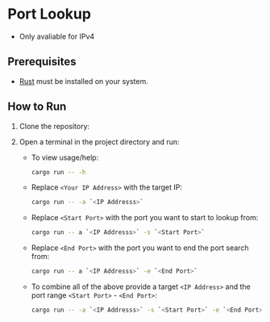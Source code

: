 # Port Lookup
- Only avaliable for IPv4

## Prerequisites
- [Rust](https://www.rust-lang.org/tools/install) must be installed on your system.

## How to Run

1. Clone the repository:

2. Open a terminal in the project directory and run:

   - To view usage/help:
     ```bash
     cargo run -- -h
     ```

   - Replace `<Your IP Address>` with the target IP:
     ```bash
     cargo run -- -a `<IP Addresss>`
     ```

   - Replace `<Start Port>` with the port you want to start to lookup from:
     ```bash
     cargo run -- a `<IP Addresss>` -s `<Start Port>`
     ```

   - Replace `<End Port>` with the port you want to end the port search from:
     ```bash
     cargo run -- a `<IP Addresss>` -e `<End Port>`
     ```

   - To combine all of the above provide a target `<IP Address>` and the port range `<Start Port>` - `<End Port>`:
     ```bash
     cargo run -- -a `<IP Addresss>` -s `<Start Port>` -e `<End Port>`
     ```
